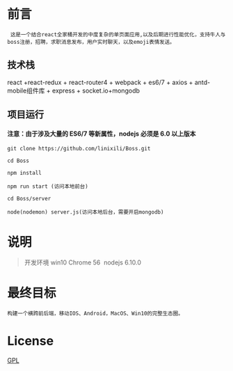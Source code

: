 # 前言
     这是一个结合react全家桶开发的中度复杂的单页面应用,以及后期进行性能优化，支持牛人与boss注册，招聘，求职消息发布，用户实时聊天，以及emoji表情发送。

## 技术栈

react +react-redux + react-router4 + webpack + es6/7 + axios + antd-mobile组件库 + express + socket.io+mongodb



## 项目运行

#### 注意：由于涉及大量的 ES6/7 等新属性，nodejs 必须是 6.0 以上版本

```
git clone https://github.com/linixili/Boss.git  

cd Boss

npm install

npm run start (访问本地前台)

cd Boss/server

node(nodemon) server.js(访问本地后台，需要开启mongodb)
```


# 说明

>  开发环境 win10  Chrome 56  nodejs 6.10.0



# 最终目标
    构建一个横跨前后端，移动IOS、Android，MacOS、Win10的完整生态圈。

# License

[GPL](https://github.com/linixili/Boss/COPYING)

